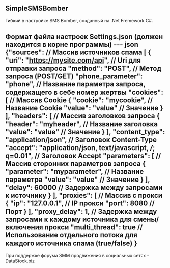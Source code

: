## SimpleSMSBomber
Гибкий в настройке SMS Bomber, созданный на .Net Fremework C#.

Формат файла настроек Settings.json (должен находится в корне программы)
--- json
{"sources": // Массив источников спама
	[
		{
			"uri": "https://mysite.com/api", // Uri для отправки запроса
			"method": "POST", // Метод запроса (POST/GET)
			"phone_parameter": "phone", // Название параметра запроса, содержащего в себе номер жертвы
			"cookies": [ // Массив Cookie
                {
                    "cookie": "mycookie", // Название Cookie
                    "value": "value" // Значение
                }
            ],
			"headers": [ // Массив заголовков запроса
                {
                    "header": "myheader", // Название заголовка
                    "value": "value" // Значение
                }
            ],
			"content_type": "application/json", // Заголовок Content-Type
			"accept": "application/json, text/javascript, */*; q=0.01", // Заголовок Accept
			"parameters": [ // Массив сторонних параметров запроса
                {
                    "parameter": "myparameter", // Название параметра
                    "value": "value" // Значение
                }
            ],
			"delay": 60000 // Задержка между запросами к источнику
		}
	],
	"proxies": [ // Массив с прокси
        {
            "ip": "127.0.0.1", // IP прокси
            "port": 8080 // Порт
        }
    ],
	"proxy_delay": 1, // Задержка между запросами к каждому источника для смены/включения прокси
	"multi_thread": true // Использование отдельного потока для каждого источника спама (true/false)
}
---

При поддержке форума SMM продвижения в социальных сетях - DataStock.biz
